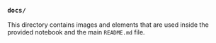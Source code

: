### `docs/`

This directory contains images and elements that are used inside the provided notebook and the main `README.md` file.
